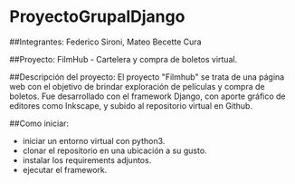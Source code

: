 # ProyectoGrupalDjango

##Integrantes: 
Federico Sironi, Mateo Becette Cura

##Proyecto: 
FilmHub - Cartelera y compra de boletos virtual.

##Descripción del proyecto: 
El proyecto "Filmhub" se trata de una página web con el objetivo de brindar exploración de películas y compra de boletos. Fue desarrollado con el framework Django, con aporte gráfico de editores como Inkscape, y subido al repositorio virtual en Github.

##Como iniciar:
- iniciar un entorno virtual con python3.
- clonar el repositorio en una ubicación a su gusto.
- instalar los requirements adjuntos.
- ejecutar el framework.